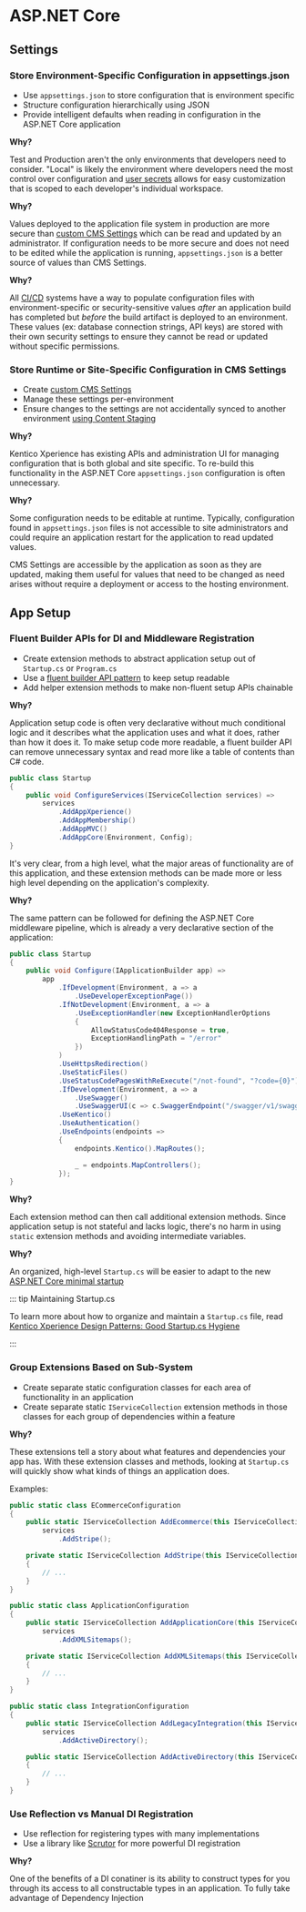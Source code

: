 # ASP.NET Core

## Settings

### <ConsiderIcon /> Store Environment-Specific Configuration in appsettings.json

- Use `appsettings.json` to store configuration that is environment specific
- Structure configuration hierarchically using JSON
- Provide intelligent defaults when reading in configuration in the ASP.NET Core application

**Why?**

Test and Production aren't the only environments that developers need to consider. "Local"
is likely the environment where developers need the most control over configuration and
[user secrets](https://docs.microsoft.com/en-us/aspnet/core/security/app-secrets?view=aspnetcore-6.0&tabs=windows) allows for easy customization that is scoped to each developer's individual workspace.

**Why?**

Values deployed to the application file system in production are more secure than [custom CMS Settings](https://docs.xperience.io/custom-development/creating-custom-modules/adding-custom-website-settings)
which can be read and updated by an administrator. If configuration needs to be more secure and does not
need to be edited while the application is running, `appsettings.json` is a better source of values
than CMS Settings.

**Why?**

All [CI/CD](https://youtu.be/scEDHsr3APg) systems have a way to populate configuration files with
environment-specific or security-sensitive values _after_ an application build has completed but _before_ the
build artifact is deployed to an environment. These values (ex: database connection strings, API keys) are
stored with their own security settings to ensure they cannot be read or updated without specific permissions.

### <ConsiderIcon /> Store Runtime or Site-Specific Configuration in CMS Settings

- Create [custom CMS Settings](https://docs.xperience.io/custom-development/creating-custom-modules/adding-custom-website-settings)
- Manage these settings per-environment
- Ensure changes to the settings are not accidentally synced to another environment [using Content Staging](https://docs.xperience.io/deploying-websites/content-staging)

**Why?**

Kentico Xperience has existing APIs and administration UI for managing configuration that is both global
and site specific. To re-build this functionality in the ASP.NET Core `appsettings.json` configuration is
often unnecessary.

**Why?**

Some configuration needs to be editable at runtime. Typically, configuration found in `appsettings.json` files
is not accessible to site administrators and could require an application restart for the application to read
updated values.

CMS Settings are accessible by the application as soon as they are updated, making them useful for values
that need to be changed as need arises without require a deployment or access to the hosting environment.

## App Setup

### <EssentialIcon /> Fluent Builder APIs for DI and Middleware Registration

- Create extension methods to abstract application setup out of `Startup.cs` or `Program.cs`
- Use a [fluent builder API pattern](https://medium.com/@martinstm/fluent-builder-pattern-c-4ac39fafcb0b) to keep setup readable
- Add helper extension methods to make non-fluent setup APIs chainable

**Why?**

Application setup code is often very declarative without much conditional logic and it describes what the application
uses and what it does, rather than how it does it. To make setup code more readable, a fluent builder API can remove
unnecessary syntax and read more like a table of contents than C# code.

```csharp
public class Startup
{
    public void ConfigureServices(IServiceCollection services) =>
        services
            .AddAppXperience()
            .AddAppMembership()
            .AddAppMVC()
            .AddAppCore(Environment, Config);
}
```

It's very clear, from a high level, what the major areas of functionality are of this application,
and these extension methods can be made more or less high level depending on the application's complexity.

**Why?**

The same pattern can be followed for defining the ASP.NET Core middleware pipeline, which is already
a very declarative section of the application:

```csharp
public class Startup
{
    public void Configure(IApplicationBuilder app) =>
        app
            .IfDevelopment(Environment, a => a
                .UseDeveloperExceptionPage())
            .IfNotDevelopment(Environment, a => a
                .UseExceptionHandler(new ExceptionHandlerOptions
                {
                    AllowStatusCode404Response = true,
                    ExceptionHandlingPath = "/error"
                })
            )
            .UseHttpsRedirection()
            .UseStaticFiles()
            .UseStatusCodePagesWithReExecute("/not-found", "?code={0}")
            .IfDevelopment(Environment, a => a
                .UseSwagger()
                .UseSwaggerUI(c => c.SwaggerEndpoint("/swagger/v1/swagger.json", "v1")))
            .UseKentico()
            .UseAuthentication()
            .UseEndpoints(endpoints =>
            {
                endpoints.Kentico().MapRoutes();

                _ = endpoints.MapControllers();
            });
}
```

**Why?**

Each extension method can then call additional extension methods. Since application setup is not stateful and
lacks logic, there's no harm in using `static` extension methods and avoiding intermediate variables.

**Why?**

An organized, high-level `Startup.cs` will be easier to adapt to the new [ASP.NET Core minimal startup](https://docs.microsoft.com/en-us/aspnet/core/fundamentals/startup?view=aspnetcore-6.0)

::: tip Maintaining Startup.cs

To learn more about how to organize and maintain a `Startup.cs` file, read [Kentico Xperience Design Patterns: Good Startup.cs Hygiene](https://dev.to/seangwright/kentico-xperience-design-patterns-good-startup-cs-hygiene-3klm)

:::

### <ConsiderIcon /> Group Extensions Based on Sub-System

- Create separate static configuration classes for each area of functionality in an application
- Create separate static `IServiceCollection` extension methods in those classes for each group of dependencies within a feature

**Why?**

These extensions tell a story about what features and dependencies your app has. With these extension classes and methods, looking at `Startup.cs` will quickly show what kinds of things an application does.

Examples:

```csharp
public static class ECommerceConfiguration
{
    public static IServiceCollection AddEcommerce(this IServiceCollection services) =>
        services
            .AddStripe();

    private static IServiceCollection AddStripe(this IServiceCollection services)
    {
        // ...
    }
}

public static class ApplicationConfiguration
{
    public static IServiceCollection AddApplicationCore(this IServiceCollection services) =>
        services
            .AddXMLSitemaps();

    private static IServiceCollection AddXMLSitemaps(this IServiceCollection services)
    {
        // ...
    }
}

public static class IntegrationConfiguration
{
    public static IServiceCollection AddLegacyIntegration(this IServiceCollection services) =>
        services
            .AddActiveDirectory();

    public static IServiceCollection AddActiveDirectory(this IServiceCollection services)
    {
        // ...
    }
}
```

### <EssentialIcon /> Use Reflection vs Manual DI Registration

- Use reflection for registering types with many implementations
- Use a library like [Scrutor](https://github.com/khellang/Scrutor) for more powerful DI registration

**Why?**

One of the benefits of a DI conatiner is its ability to construct types for you through its access to all
constructable types in an application.
To fully take advantage of Dependency Injection

